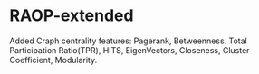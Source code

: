 # RAOP-extended

Added Craph centrality features:
  Pagerank, Betweenness, Total Participation Ratio(TPR), HITS, EigenVectors, Closeness, Cluster Coefficient, Modularity.

